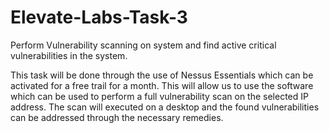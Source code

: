 # Elevate-Labs-Task-3
Perform Vulnerability scanning on system and find active critical vulnerabilities in the system.

This task will be done through the use of Nessus Essentials which can be activated for a free trail for a month. This will allow us to use the software which can be used to perform a full vulnerability scan on the selected IP address. 
The scan will executed on a desktop and the found vulnerabilities can be addressed through the necessary remedies. 
